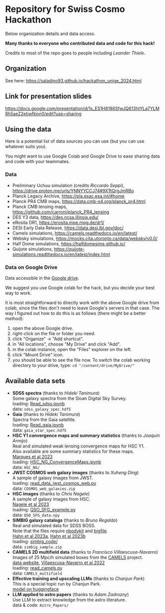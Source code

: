# Repository for Swiss Cosmo Hackathon

Below organization details and data access.

**Many thanks to everyone who contributed data and code for this hack!**

Credits to most of the repo goes to people including *Leander Thiele*.

## Organization

See here: https://saladino93.github.io/hackathon_unige_2024.html

## Link for presentation slides

https://docs.google.com/presentation/d/1s_ES1H8186SfwJQ613htYLa7YLM8h5aeZ2etjwNion0/edit?usp=sharing


## Using the data

Here is a potential list of data sources you can use (but you can use whatever suits you).

You might want to use Google Colab and Google Drive to ease sharing data and code with your teammates.

### Data 

* Preliminary Uchuu simulation (credits *Riccardo Seppi*), https://drive.proton.me/urls/YNNYYCCJ74#9XTtQrgJmRBo
* Planck Legacy Archive, https://pla.esac.esa.int/#home
* Planck PR4 CMB maps, https://data.cmb-s4.org/planck_pr4.html
* Planck CMB lensing maps, https://github.com/carronj/planck_PR4_lensing
* DES Y3 data, https://des.ncsa.illinois.edu/
* eRosita DR1, https://erosita.mpe.mpg.de/dr1/
* DESI Early Data Release, https://data.desi.lbl.gov/doc/
* Camels simulations, https://camels.readthedocs.io/en/latest/ 
* Websky simulations, https://mocks.cita.utoronto.ca/data/websky/v0.0/
* Half Dome simulations, https://halfdomesims.github.io/
* Quijote simulations, https://quijote-simulations.readthedocs.io/en/latest/index.html


### Data on Google Drive

Data accessible in the [Google drive](https://drive.google.com/drive/u/1/folders/13ySEme-B8XDMYgTZ8_rVpMarRUUGYbTw).

We suggest you use Google colab for the hack, but you decide your best way to work.

It is most straightforward to directly work with the above Google drive from colab,
since the files don't need to leave Google's servers in that case.
The way I figured out how to do this is as follows (there might be a better method):
1. open the above Google drive.
2. right-click on the file or folder you need.
3. click "Organize" -> "Add shortcut".
4. in "All locations", choose "My Drive" and click "Add".
5. in the colab instance, open the "Files" explorer on the left.
6. click "Mount Drive" icon.
7. you should be able to see the file now.
   To switch the colab working directory to your drive, type:
   ``cd "/content/drive/MyDrive/"``


## Available data sets

* **SDSS spectra** (thanks to *Hideki Tanimura*)  
   Some galaxy spectra from the Sloan Digital Sky Survey.  
   loading: [Read\_sdss.ipynb](Read_sdss.ipynb)  
   data: ``sdss_galaxy_spec.hdf5``
* **Gaia** (thanks to *Hideki Tanimura*)  
   Spectra from the Gaia satellite.  
   loading: [Read\_gaia.ipynb](Read_gaia.ipynb)  
   data: ``gaia_star_spec.hdf5``
* **HSC Y1 convergence maps and summary statistics** (thanks to *Joaquin Armijo*)  
   Real and simulated weak lensing convergence maps for HSC Y1.  
   Also available are some summary statistics for these maps.  
   [Marques et al 2023](https://ui.adsabs.harvard.edu/abs/2024MNRAS.tmp...91M/abstract)  
   loading: [HSC\_NG\_ConvergenceMaps.ipynb](HSC_NG_ConvergenceMaps.ipynb)  
   data: ``HSC_NG/``
* **JWST COSMOS web galaxy images** (thanks to *Xuheng Ding*)  
   A sample of galaxy images from JWST.  
   loading: [read\_data\_jwst\_cosmos\_web.py](read_data_jwst_cosmos_web.py)  
   data: ``COSMOS_web_galaxies.zip``
* **HSC images** (thanks to *Chris Nagele*)  
   A sample of galaxy images from HSC.  
   [Nagele et al 2023](https://ui.adsabs.harvard.edu/abs/2023ApJ...947...30N/abstract)  
   loading: [QSO\_SFG\_example.py](QSO_SFG_example.py)  
   data: ``QSO_SFG_data.npy``
* **SIMBIG galaxy catalogs** (thanks to *Bruno Regaldo*)  
   Real and simulated data for SDSS BOSS.  
   Note that the files require [nbodykit](https://nbodykit.readthedocs.io) and [bigfile](https://github.com/rainwoodman/bigfile).  
   [Hahn et al 2023a](https://ui.adsabs.harvard.edu/abs/2023PNAS..12018810H/abstract),
   [Hahn et al 2023b](https://ui.adsabs.harvard.edu/abs/2023JCAP...04..010H/abstract)  
   loading: [simbig\_code/](simbig_code)  
   data: ``simbig_sample.zip``
* **CAMELS 2D multifield data** (thanks to *Francisco Villaescusa-Navarro*)  
   Images of 25 Mpc/h simulated boxes from the [CAMELS](https://camels.readthedocs.io) project.  
   [data website](https://camels-multifield-dataset.readthedocs.io),
   [Villaescusa-Navarro et al 2022](https://ui.adsabs.harvard.edu/abs/2022ApJS..259...61V/abstract)  
   loading: [read\_camels.py](read_camels.py)  
   data: ``CAMELS_multifield``
* **Effective training and upscaling LLMs** (thanks to *Chanjun Park*)  
   This is a special topic run by Chanjun Park.  
   [model on huggingface](https://huggingface.co/upstage/SOLAR-10.7B-v1.0)
* **LLM applied to astro papers** (thanks to *Adam Zadrozny*)  
   Use LLM to extract knowledge from the astro literature.  
   data & code: ``Astro_Papers/``